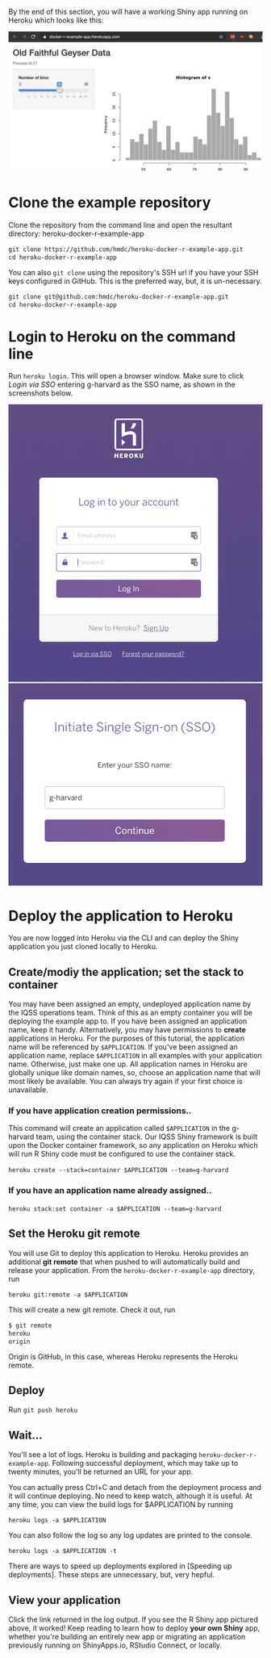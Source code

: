 By the end of this section, you will have a working Shiny app running on Heroku which looks like this:

![A working Shiny app deployed to Heroku](../images/working-app.png)

# Clone the example repository
Clone the repository from the command line and open the resultant directory: heroku-docker-r-example-app
```
git clone https://github.com/hmdc/heroku-docker-r-example-app.git
cd heroku-docker-r-example-app
```
You can also ```git clone``` using the repository's SSH url if you have your
SSH keys configured in GitHub. This is the preferred way, but, it is un-necessary.
```
git clone git@github.com:hmdc/heroku-docker-r-example-app.git
cd heroku-docker-r-example-app
```
# Login to Heroku on the command line
Run ```heroku login```. This will open a browser window. Make sure to click *Login via SSO* entering g-harvard as the SSO name, as shown in the screenshots below.

![Click Login via SSO](../images/click-login-via-sso.png)
![Enter g-harvard on the next screen](../images/enter-g-harvard-sso.png)

# Deploy the application to Heroku
You are now logged into Heroku via the CLI and can deploy the Shiny application you just cloned locally to Heroku.

## Create/modiy the application; set the stack to container
You may have been assigned an empty, undeployed application name by the IQSS operations team. Think of this as an empty container you will be deploying the example app to. If you have been assigned an application name, keep it handy. Alternatively, you may have permissions to **create** applications in Heroku.
For the purposes of this tutorial, the application name will be referenced by ```$APPLICATION```. If you've been assigned an application name, replace ```$APPLICATION``` in all examples with your application name. Otherwise, just make one up. All application names in Heroku are globally unique like domain names, so, choose an application name that will most likely be available. You can always try again if your first choice is unavailable.

### If you have application creation permissions..
This command will create an application called ```$APPLICATION``` in the g-harvard team, using the container stack. Our IQSS Shiny framework is built upon the Docker container framework, so any application on Heroku which will run R Shiny code must be configured to use the container stack.

```heroku create --stack=container $APPLICATION --team=g-harvard```

### If you have an application name already assigned..
```heroku stack:set container -a $APPLICATION --team=g-harvard```

## Set the Heroku git remote
You will use Git to deploy this application to Heroku. Heroku provides an additional **git remote** that when pushed to will automatically build and release your application. From the ```heroku-docker-r-example-app``` directory, run
```
heroku git:remote -a $APPLICATION
```
This will create a new git remote. Check it out, run
```
$ git remote
heroku
origin
```
Origin is GitHub, in this case, whereas Heroku represents the Heroku remote.

## Deploy
Run ```git push heroku``` 

## Wait...
You'll see a lot of logs. Heroku is building and packaging ```heroku-docker-r-example-app```. Following successful deployment, which may take
up to twenty minutes, you'll be returned an URL for your app.

You can actually press Ctrl+C and detach from the deployment process and it will continue deploying. No need to keep watch, although it is useful. At any time,
you can view the build logs for $APPLICATION by running

```
heroku logs -a $APPLICATION
```

You can also follow the log so any log updates are printed to the console.

```
heroku logs -a $APPLICATION -t
```

There are ways to speed up deployments explored in [Speeding up deployments]. These steps are unnecessary, but, very hepful.

## View your application
Click the link returned in the log output. If you see the R Shiny app pictured above, it worked! Keep reading to learn how to deploy **your own Shiny** app, whether you're building an entirely new app or migrating an application previously running on ShinyApps.io, RStudio Connect, or locally.